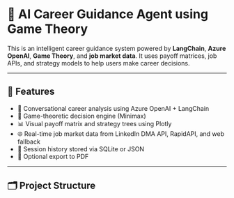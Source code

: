 # 🎯 AI Career Guidance Agent using Game Theory

This is an intelligent career guidance system powered by **LangChain**, **Azure OpenAI**, **Game Theory**, and **job market data**. It uses payoff matrices, job APIs, and strategy models to help users make career decisions.

---

## 🚀 Features

- 💬 Conversational career analysis using Azure OpenAI + LangChain
- 🧠 Game-theoretic decision engine (Minimax)
- 📊 Visual payoff matrix and strategy trees using Plotly
- 🌐 Real-time job market data from LinkedIn DMA API, RapidAPI, and web fallback
- 📁 Session history stored via SQLite or JSON
- 🧾 Optional export to PDF

---

## 🗂 Project Structure

